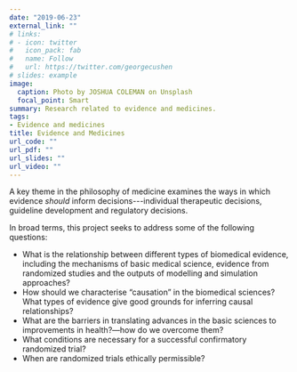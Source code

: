 ```yaml
---
date: "2019-06-23"
external_link: ""
# links:
# - icon: twitter
#   icon_pack: fab
#   name: Follow
#   url: https://twitter.com/georgecushen
# slides: example
image:
  caption: Photo by JOSHUA COLEMAN on Unsplash
  focal_point: Smart
summary: Research related to evidence and medicines.
tags:
- Evidence and medicines
title: Evidence and Medicines
url_code: ""
url_pdf: ""
url_slides: ""
url_video: ""
---
```


A key theme in the philosophy of medicine examines the ways in which evidence *should* inform decisions---individual therapeutic decisions, guideline development and regulatory decisions.

In broad terms, this project seeks to address some of the following questions:

* What is the relationship between different types of biomedical evidence, including the mechanisms of basic medical science, evidence from randomized studies and the outputs of modelling and simulation approaches?
* How should we characterise “causation” in the biomedical sciences? What types of evidence give good grounds for inferring causal relationships?
* What are the barriers in translating advances in the basic sciences to improvements in health?—how do we overcome them?
* What conditions are necessary for a successful confirmatory randomized trial?
* When are randomized trials ethically permissible?

